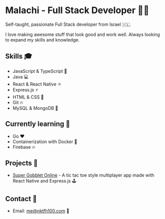 # Malachi - Full Stack Developer 🚀🔥

Self-taught, passionate Full Stack developer from Israel  🇮🇱.

I love making awesome stuff that look good and work well. Always looking to expand my skills and knowledge.

## Skills 🎓
- JavaScript & TypeScript 💎
- Java 💻
- React & React Native ⚛️
- Express.js ⚡️
- HTML & CSS 🎨
- Git 🔥
- MySQL & MongoDB 💾

## Currently learning 🚀
- Go ❤️
- Containerization with Docker 🐳
- Firebase 🔥

## Projects 🚧
- [Super Gobblet Online](https://github.com/nktfh100/super-gobblet-online) - A tic tac toe style multiplayer app made with React Native and Express.js 🕹️

## Contact 📱
- Email: me@nktfh100.com 📧
